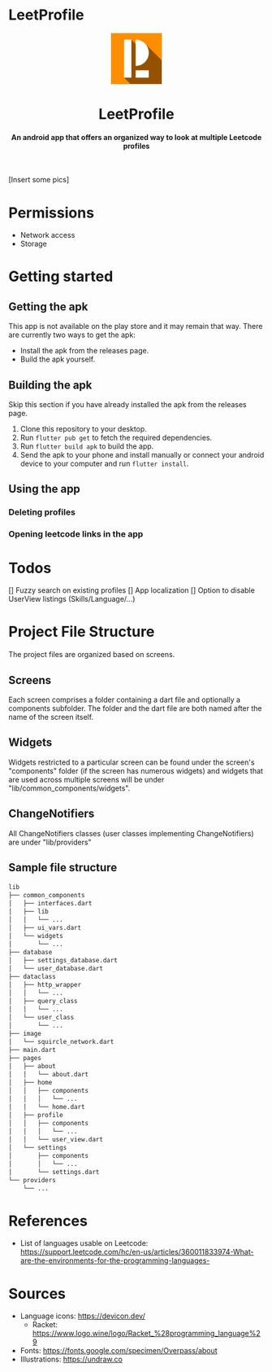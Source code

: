 # LeetProfile

<p align="center">
    <img src="assets/ic_launcher-playstore.png" height="100px"/>
    <h1 align="center">LeetProfile</h1>
    <h4 align="center">
      An android app that offers an organized way to look at multiple Leetcode profiles
    </h4>
  <br>
</p>

[Insert some pics] 

# Permissions
- Network access
- Storage

# Getting started
## Getting the apk
This app is not available on the play store and it may remain that way. There are currently two ways to get the apk:
- Install the apk from the releases page.
- Build the apk yourself.
## Building the apk
Skip this section if you have already installed the apk from the releases page.
1. Clone this repository to your desktop.
2. Run `flutter pub get` to fetch the required dependencies.
3. Run `flutter build apk` to build the app.
4. Send the apk to your phone and install manually or connect your android device to your computer and run `flutter install`.

## Using the app
### Deleting profiles
### Opening leetcode links in the app

# Todos
[] Fuzzy search on existing profiles 
[] App localization
[] Option to disable UserView listings (Skills/Language/...)

# Project File Structure
The project files are organized based on screens.

## Screens
Each screen comprises a folder containing a dart file and optionally a components subfolder. The folder and the dart file are both named after the name of the screen itself.

## Widgets
Widgets restricted to a particular screen can be found under the screen's "components" folder (if the screen has numerous widgets) and widgets that are used across multiple screens will be under "lib/common_components/widgets".

## ChangeNotifiers
All ChangeNotifiers classes (user classes implementing ChangeNotifiers) are under "lib/providers"

## Sample file structure
```
lib
├── common_components
│   ├── interfaces.dart
│   ├── lib
│   │   └── ...
│   ├── ui_vars.dart
│   └── widgets
│       └── ...
├── database
│   ├── settings_database.dart
│   └── user_database.dart
├── dataclass
│   ├── http_wrapper
│   │   └── ...
│   ├── query_class
│   │   └── ...
│   └── user_class
│       └── ...
├── image
│   └── squircle_network.dart
├── main.dart
├── pages
│   ├── about
│   │   └── about.dart
│   ├── home
│   │   ├── components
│   │   │   └── ...
│   │   └── home.dart
│   ├── profile
│   │   ├── components
│   │   │   └── ...
│   │   └── user_view.dart
│   └── settings
│       ├── components
│       │   └── ...
│       └── settings.dart
└── providers
    └── ...

```

# References
- List of languages usable on Leetcode: https://support.leetcode.com/hc/en-us/articles/360011833974-What-are-the-environments-for-the-programming-languages-

# Sources
- Language icons: https://devicon.dev/
    - Racket: https://www.logo.wine/logo/Racket_%28programming_language%29
- Fonts: https://fonts.google.com/specimen/Overpass/about
- Illustrations: https://undraw.co
